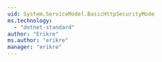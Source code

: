 ```yaml
---
uid: System.ServiceModel.BasicHttpSecurityMode
ms.technology: 
  - "dotnet-standard"
author: "Erikre"
ms.author: "erikre"
manager: "erikre"
---
```


